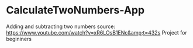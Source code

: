 # CalculateTwoNumbers-App
Adding and subtracting two numbers source: https://www.youtube.com/watch?v=xR6LOsB1ENc&amp;t=432s Project for begininers
